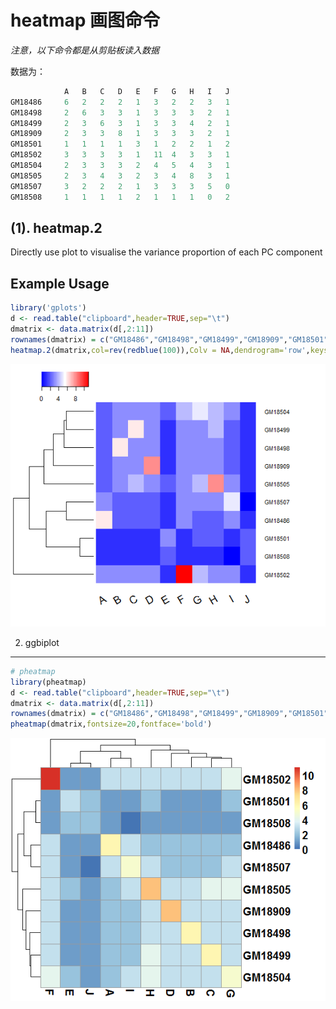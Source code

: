 
heatmap 画图命令
========

*注意，以下命令都是从剪贴板读入数据* <br>

数据为：
```r
            A	B	C	D	E	F	G	H	I	J
GM18486 	6	2	2	2	1	3	2	2	3	1
GM18498 	2	6	3	3	1	3	3	3	2	1
GM18499 	2	3	6	3	1	3	3	4	2	1
GM18909 	2	3	3	8	1	3	3	3	2	1
GM18501 	1	1	1	1	3	1	2	2	1	2
GM18502 	3	3	3	3	1	11	4	3	3	1
GM18504 	2	3	3	3	2	4	5	4	3	1
GM18505 	2	3	4	3	2	3	4	8	3	1
GM18507 	3	2	2	2	1	3	3	3	5	0
GM18508 	1	1	1	1	2	1	1	1	0	2
```

(1). heatmap.2
------------
Directly use plot to visualise the variance proportion of each PC component

Example Usage
-------------

```r
library('gplots')
d <- read.table("clipboard",header=TRUE,sep="\t")
dmatrix <- data.matrix(d[,2:11])
rownames(dmatrix) = c("GM18486","GM18498","GM18499","GM18909","GM18501","GM18502","GM18504","GM18505","GM18507","GM18508")
heatmap.2(dmatrix,col=rev(redblue(100)),Colv = NA,dendrogram='row',keysize = 0.5,lhei = c(0.8,4.7),lwid=c(1.5,4),key.xlab = NA,key.title = NA,trace = 'none',density.info = "none",srtCol=30,cexCol=1.5,cexRow = 0.8,margins = c(5,8))
```
![](https://github.com/ybucla/CodeManage/blob/master/R/heatmap/heatmap.2.png)

2. ggbiplot
------------

```r
# pheatmap
library(pheatmap)
d <- read.table("clipboard",header=TRUE,sep="\t")
dmatrix <- data.matrix(d[,2:11])
rownames(dmatrix) = c("GM18486","GM18498","GM18499","GM18909","GM18501","GM18502","GM18504","GM18505","GM18507","GM18508")
pheatmap(dmatrix,fontsize=20,fontface='bold')
```

![](https://github.com/ybucla/CodeManage/blob/master/R/heatmap/pheatmap.png)
